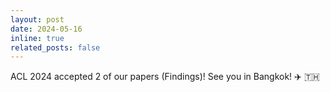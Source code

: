 ```yaml
---
layout: post
date: 2024-05-16
inline: true
related_posts: false
---
```


ACL 2024 accepted 2 of our papers (Findings)! See you in Bangkok! ✈️ :thailand: